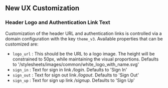 ## New UX Customization

### Header Logo and Authentication Link Text
Customization of the header URL and authentication links is controlled via a
domain configuration with the key `theme_v3`.  Available properties that can be
customized are:

- `logo_url` : This should be the URL to a logo image.  The height will be
constrained to 50px, while maintaining the visual proportions. Defaults to
'/stylesheets/images/common/white_logo_with_name.svg'
- `sign_in` : Text for sign in link */login*. Defaults to 'Sign In'
- `sign_out` : Text for sign out link */logout*. Defaults to 'Sign Out'
- `sign_up` : Text for sign up link */signup*. Defaults to 'Sign Up'
